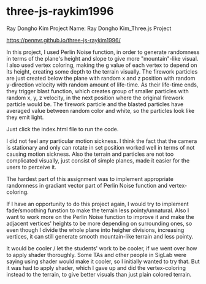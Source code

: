 # three-js-raykim1996
Ray Dongho Kim
Project Name: Ray Dongho Kim_Three.js Project

https://pennvr.github.io/three-js-raykim1996/

In this project, I used Perlin Noise function, in order to generate randomness in terms of the plane's height and slope to give more "mountain"-like visual. I also used vertex coloring, making the g value of each vertex to depend on its height, creating some depth to the terrain visually. The firework particles are just created below the plane with random x and z position with random y-direction velocity with random amount of life-time. As their life-time ends, they trigger blast function, which creates group of smaller particles with random x, y, z velocity, in the next position where the original firework particle would be. The firework particle and the blasted particles have averaged value between random color and white, so the particles look like they emit light.

Just click the index.html file to run the code.

I did not feel any particular motion sickness. I think the fact that the camera is stationary and only can rotate in set position worked well in terms of not causing motion sickness. Also the terrain and particles are not too complicated visually, just consist of simple planes, made it easier for the users to perceive it.

The hardest part of this assignment was to implement appropriate randomness in gradiant vector part of Perlin Noise function and vertex-coloring.

If I have an opportunity to do this project again, I would try to implement fade/smoothing funstion to make the terrain less pointy/unnatural. Also I want to work more on the Perlin Noise function to improve it and make the adjacent vertices' heights to be more depending on surrounding ones, so even though I divide the whole plane into heigher divisions, increasing vertices, it can still generate smooth mountain-like terrain and less pointy.

It would be cooler / let the students' work to be cooler, if we went over how to apply shader thoroughly. Some TAs and other people in SigLab were saying using shader would make it cooler, so I initially wanted to try that. But it was had to apply shader, which I gave up and did the vertex-coloring instead to the terrain, to give better visuals than just plain colored terrain.

